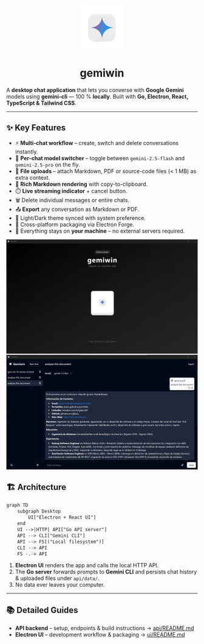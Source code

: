 <p align="center">
  <img src="./ui/icon.png" width="120" alt="Gemiwin logo" />
  <h1 align="center">gemiwin</h1>
</p>

A **desktop chat application** that lets you converse with **Google Gemini** models using **gemini-cli** — 100 % **locally**. Built with **Go, Electron, React, TypeScript & Tailwind CSS**.

---

## ✨ Key Features

- ⚡ **Multi-chat workflow** – create, switch and delete conversations instantly.
- 🔧 **Per-chat model switcher** – toggle between `gemini-2.5-flash` and `gemini-2.5-pro` on the fly.
- 📎 **File uploads** – attach Markdown, PDF or source-code files (< 1 MB) as extra context.
- 📝 **Rich Markdown rendering** with copy-to-clipboard.
- ⏱️ **Live streaming indicator** + cancel button.
- 🗑️ Delete individual messages or entire chats.
- 📤 **Export** any conversation as Markdown or PDF.
- 🌙 Light/Dark theme synced with system preference.
- 🚀 Cross-platform packaging via Electron Forge.
- 🔐 Everything stays on **your machine** – no external servers required.

<img src="./ui/assets/splash.png">

<img src="./ui/assets/app.png">


## 🏗️ Architecture

```mermaid
graph TD
    subgraph Desktop
        UI["Electron + React UI"]
    end
    UI -->|HTTP| API["Go API server"]
    API --> CLI["Gemini CLI"]
    API --> FS[("Local filesystem")]
    CLI --> API
    FS -.-> API
```

1. **Electron UI** renders the app and calls the local HTTP API.
2. The **Go server** forwards prompts to **Gemini CLI** and persists chat history & uploaded files under `api/data/`.
3. No data ever leaves your computer.

---

## 📚 Detailed Guides

- **API backend** – setup, endpoints & build instructions → [api/README.md](api/README.md)
- **Electron UI** – development workflow & packaging → [ui/README.md](ui/README.md)

